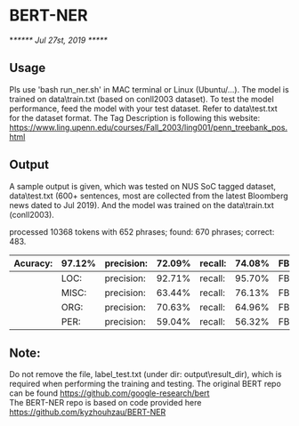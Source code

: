 # BERT-NER

**\*\*\*\*\*  Jul 27st, 2019  \*\*\*\*\**

## Usage
Pls use 'bash run_ner.sh' in MAC terminal or Linux (Ubuntu/...).
The model is trained on data\train.txt (based on conll2003 dataset).
To test the model performance, feed the model with your test dataset. Refer to data\test.txt for the dataset format.
The Tag Description is following this website: https://www.ling.upenn.edu/courses/Fall_2003/ling001/penn_treebank_pos.html

## Output
A sample output is given, which was tested on NUS SoC tagged dataset, data\test.txt (600+ sentences, most are collected from the latest Bloomberg news dated to Jul 2019). And the model was trained on the data\train.txt (conll2003).         

processed 10368 tokens with 652 phrases; found: 670 phrases; correct: 483.         

|Acuracy:  | 97.12% | precision: | 72.09% | recall:  | 74.08% |  FB1:  | 73.07  |
|--------- |------- |------------|--------|----------|--------|--------|--------|                
|          | LOC:   | precision: | 92.71% | recall:  | 95.70% |  FB1:  | 94.18  |192                           
|          | MISC:  | precision: | 63.44% | recall:  | 76.13% |  FB1:  | 69.21  |186                             
|          | ORG:   | precision: | 70.63% | recall:  | 64.96% |  FB1:  | 67.68  |126                         
|          | PER:   | precision: | 59.04% | recall:  | 56.32% |  FB1:  | 57.65  |166                   
              
## Note:
Do not remove the file, label_test.txt (under dir: output\result_dir), which is required when performing the training and testing.
The original BERT repo can be found https://github.com/google-research/bert                      
The BERT-NER repo is based on code provided here https://github.com/kyzhouhzau/BERT-NER
